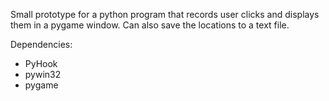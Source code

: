 Small prototype for a python program that records user clicks and displays them in a pygame window. Can also save the locations to a text file.

Dependencies:
- PyHook
- pywin32
- pygame